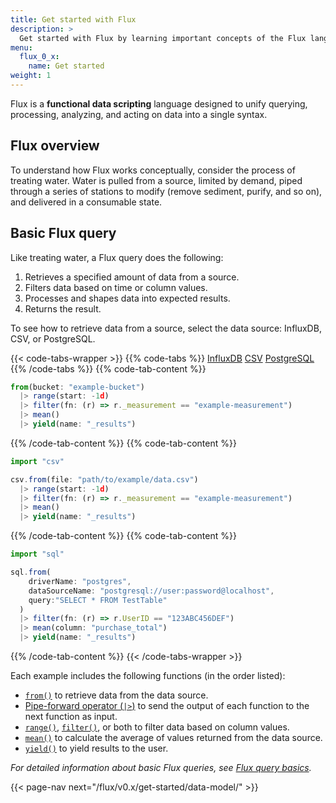 ```yaml
---
title: Get started with Flux
description: >
  Get started with Flux by learning important concepts of the Flux language.
menu:
  flux_0_x:
    name: Get started
weight: 1
---
```


Flux is a **functional data scripting** language designed to unify querying,
processing, analyzing, and acting on data into a single syntax.

## Flux overview
To understand how Flux works conceptually, consider the process of treating water.
Water is pulled from a source, limited by demand, piped through a series of stations
to modify (remove sediment, purify, and so on), and delivered in a consumable state.

<div class="flux-water-diagram"></div>

## Basic Flux query
Like treating water, a Flux query does the following:

1. Retrieves a specified amount of data from a source.
2. Filters data based on time or column values.
3. Processes and shapes data into expected results.
4. Returns the result.

To see how to retrieve data from a source, select the data source: InfluxDB, CSV, or PostgreSQL.

{{< code-tabs-wrapper >}}
{{% code-tabs %}}
[InfluxDB](#)
[CSV](#)
[PostgreSQL](#)
{{% /code-tabs %}}
{{% code-tab-content %}}
```js
from(bucket: "example-bucket")
  |> range(start: -1d)
  |> filter(fn: (r) => r._measurement == "example-measurement")
  |> mean()
  |> yield(name: "_results")
```
{{% /code-tab-content %}}
{{% code-tab-content %}}
```js
import "csv"

csv.from(file: "path/to/example/data.csv")
  |> range(start: -1d)
  |> filter(fn: (r) => r._measurement == "example-measurement")
  |> mean()
  |> yield(name: "_results")
```
{{% /code-tab-content %}}
{{% code-tab-content %}}
```js
import "sql"

sql.from(
    driverName: "postgres",
    dataSourceName: "postgresql://user:password@localhost",
    query:"SELECT * FROM TestTable"
  )
  |> filter(fn: (r) => r.UserID == "123ABC456DEF")
  |> mean(column: "purchase_total")
  |> yield(name: "_results")
```
{{% /code-tab-content %}}
{{< /code-tabs-wrapper >}}

Each example includes the following functions (in the order listed):

- [`from()`](/flux/v0.x/stdlib/influxdata/influxdb/from/) to retrieve data from the data source.
- [Pipe-forward operator (`|>`)](/flux/v0.x/get-started/syntax-basics/#pipe-forward-operator)
  to send the output of each function to the next function as input.
- [`range()`](/flux/v0.x/stdlib/universe/range/), [`filter()`](/flux/v0.x/stdlib/universe/filter/),
  or both to filter data based on column values.
- [`mean()`](/flux/v0.x/stdlib/universe/mean/) to calculate the average of values
  returned from the data source.
- [`yield()`](/flux/v0.x/stdlib/universe/yield/) to yield results to the user.

_For detailed information about basic Flux queries,
see [Flux query basics](/flux/v0.x/get-started/query-basics/)._

{{< page-nav next="/flux/v0.x/get-started/data-model/" >}}
